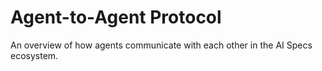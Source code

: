 # Agent-to-Agent Protocol

An overview of how agents communicate with each other in the AI Specs ecosystem.

